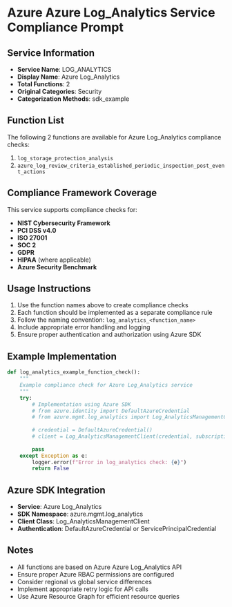 # Azure Azure Log_Analytics Service Compliance Prompt

## Service Information
- **Service Name**: LOG_ANALYTICS
- **Display Name**: Azure Log_Analytics
- **Total Functions**: 2
- **Original Categories**: Security
- **Categorization Methods**: sdk_example

## Function List
The following 2 functions are available for Azure Log_Analytics compliance checks:

1. `log_storage_protection_analysis`
2. `azure_log_review_criteria_established_periodic_inspection_post_event_actions`


## Compliance Framework Coverage
This service supports compliance checks for:
- **NIST Cybersecurity Framework**
- **PCI DSS v4.0**
- **ISO 27001**
- **SOC 2**
- **GDPR**
- **HIPAA** (where applicable)
- **Azure Security Benchmark**

## Usage Instructions
1. Use the function names above to create compliance checks
2. Each function should be implemented as a separate compliance rule
3. Follow the naming convention: `log_analytics_<function_name>`
4. Include appropriate error handling and logging
5. Ensure proper authentication and authorization using Azure SDK

## Example Implementation
```python
def log_analytics_example_function_check():
    """
    Example compliance check for Azure Log_Analytics service
    """
    try:
        # Implementation using Azure SDK
        # from azure.identity import DefaultAzureCredential
        # from azure.mgmt.log_analytics import Log_AnalyticsManagementClient
        
        # credential = DefaultAzureCredential()
        # client = Log_AnalyticsManagementClient(credential, subscription_id)
        
        pass
    except Exception as e:
        logger.error(f"Error in log_analytics check: {e}")
        return False
```

## Azure SDK Integration
- **Service**: Azure Log_Analytics
- **SDK Namespace**: azure.mgmt.log_analytics
- **Client Class**: Log_AnalyticsManagementClient
- **Authentication**: DefaultAzureCredential or ServicePrincipalCredential

## Notes
- All functions are based on Azure Azure Log_Analytics API
- Ensure proper Azure RBAC permissions are configured
- Consider regional vs global service differences
- Implement appropriate retry logic for API calls
- Use Azure Resource Graph for efficient resource queries
